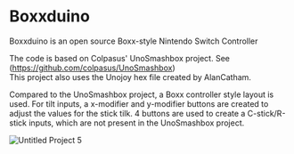 # Boxxduino
Boxxduino is an open source Boxx-style Nintendo Switch Controller

The code is based on Colpasus' UnoSmashbox project. See (https://github.com/colpasus/UnoSmashbox)  
This project also uses the Unojoy hex file created by AlanCatham.

Compared to the UnoSmashbox project, a Boxx controller style layout is used. 
For tilt inputs, a x-modifier and y-modifier buttons are created to adjust the values for the stick tilk.
4 buttons are used to create a C-stick/R-stick inputs, which are not present in the UnoSmashbox project.

![Untitled Project 5](https://user-images.githubusercontent.com/22158510/193434950-6868ec96-03bd-4d92-88cf-b07f3122cfa4.jpg)
